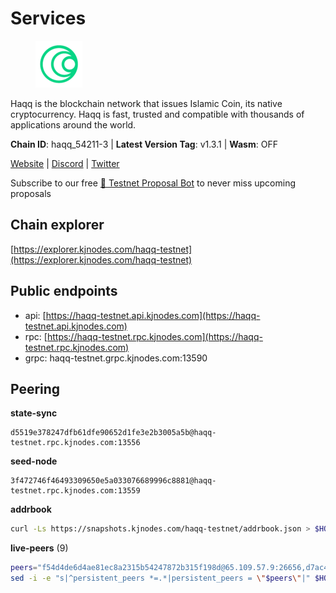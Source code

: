 # Services

<figure><img src="https://raw.githubusercontent.com/kj89/cosmos-images/main/logos/haqq.png" alt=""><figcaption></figcaption></figure>

Haqq is the blockchain network that issues Islamic Coin,  its native cryptocurrency. Haqq is fast, trusted and  compatible with thousands of applications around the world.

**Chain ID**: haqq_54211-3 | **Latest Version Tag**: v1.3.1 | **Wasm**: OFF

[Website](https://islamiccoin.net) | [Discord](https://discord.gg/hU9MHG5kZq) | [Twitter](https://twitter.com/Islamic_Coin)



Subscribe to our free [🤖 Testnet Proposal Bot](https://t.me/kjnodes_testnet_proposal_bot) to never miss upcoming proposals


## Chain explorer
[https://explorer.kjnodes.com/haqq-testnet](https://explorer.kjnodes.com/haqq-testnet)

## Public endpoints

* api: [https://haqq-testnet.api.kjnodes.com](https://haqq-testnet.api.kjnodes.com)
* rpc: [https://haqq-testnet.rpc.kjnodes.com](https://haqq-testnet.rpc.kjnodes.com)
* grpc: haqq-testnet.grpc.kjnodes.com:13590

## Peering

**state-sync**

```text
d5519e378247dfb61dfe90652d1fe3e2b3005a5b@haqq-testnet.rpc.kjnodes.com:13556
```

**seed-node**

```text
3f472746f46493309650e5a033076689996c8881@haqq-testnet.rpc.kjnodes.com:13559
```

**addrbook**
```bash
curl -Ls https://snapshots.kjnodes.com/haqq-testnet/addrbook.json > $HOME/.haqqd/config/addrbook.json
```

**live-peers** (9)
```bash
peers="f54d4de6d4ae81ec8a2315b54247872b315f198d@65.109.57.9:26656,d7ac44bf8f8d760c3df1a8695145021f35feb985@34.88.220.124:26656,d5519e378247dfb61dfe90652d1fe3e2b3005a5b@65.109.68.190:13556,9eb507f9365313dbe7f426050fec9648298f58ee@109.205.183.51:26656,f57fae1bdea281392b563a58978a2d8c0a37725f@95.217.233.234:26656,3df5a68b919177179c6dcb0b9c9354fd6bbba1c8@65.109.92.240:20116,442d3bacb350437b8d9f0f1431e0519b81094100@135.181.62.222:26656,a6150d39e4725d28a56f41ebf3c6d457c54bd2f1@34.138.250.4:26656,589f76a7932cf6d4ecf601a11ccc0a721b9a4ee4@65.109.85.170:29656"
sed -i -e "s|^persistent_peers *=.*|persistent_peers = \"$peers\"|" $HOME/.haqqd/config/config.toml
```
